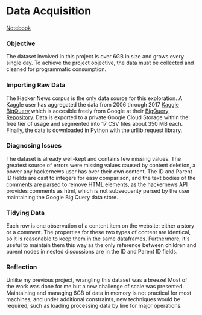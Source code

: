 # Data Acquisition
[Notebook](Data%20Wrangling.ipynb)

### Objective

The dataset involved in this project is over 6GB in size and grows every single day. To achieve the project objective, the data must be collected and cleaned for programmatic consumption.

### Importing Raw Data

The Hacker News corpus is the only data source for this exploration. A Kaggle user has aggregated the data from 2006 through 2017 [Kaggle BigQuery](https://www.kaggle.com/hacker-news/hacker-news) which is accesible freely from Google at their [BigQuery Repository](https://cloud.google.com/bigquery/public-data/hacker-news). Data is exported to a private Google Cloud Storage within the free tier of usage and segmented into 17 CSV files about 350 MB each. Finally, the data is downloaded in Python with the urllib.request library.

### Diagnosing Issues

The dataset is already well-kept and contains few missing values. The greatest source of errors were missing values caused by content deletion, a power any hackernews user has over their own content. The ID and Parent ID fields are cast to integers for easy comparison, and the text bodies of the comments are parsed to remove HTML elements, as the hackernews API provides comments as html, which is not subsequenty parsed by the user maintaining the Google Big Query data store.

### Tidying Data

Each row is one observation of a content item on the website: either a story or a comment. The properties for these two types of content are identical, so it is reasonable to keep them in the same dataframes. Furthermore, it's useful to maintain them this way as the only reference between children and parent nodes in nested discussions are in the ID and Parent ID fields.

### Reflection

Unlike my previous project, wrangling this dataset was a breeze! Most of the work was done for me but a new challenge of scale was presented. Maintaining and managing 6GB of data in memory is not practical for most machines, and under additional constraints, new techniques would be required, such as loading processing data by line for major operations.

